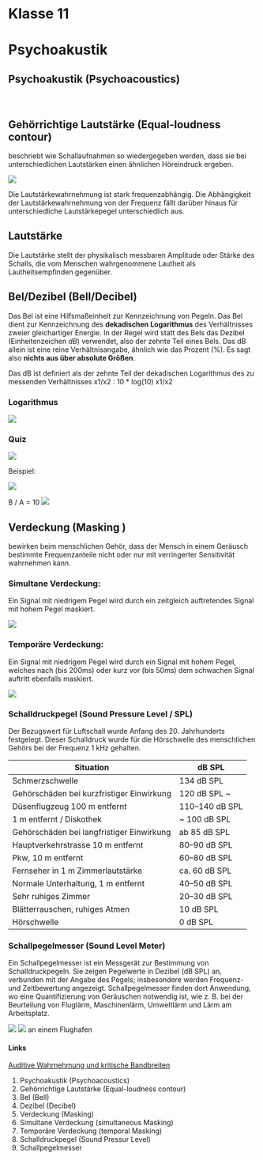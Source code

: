 # Klasse 11

# Psychoakustik

## Psychoakustik (Psychoacoustics)
　

## Gehörrichtige Lautstärke (Equal-loudness contour)
beschriebt wie Schallaufnahmen so wiedergegeben werden, dass sie bei unterschiedlichen Lautstärken einen ähnlichen Höreindruck ergeben.

![](Klasse11/equal-loudness.png)

Die Lautstärkewahrnehmung ist stark frequenzabhängig. Die Abhängigkeit der Lautstärkewahrnehmung von der Frequenz fällt darüber hinaus für unterschiedliche Lautstärkepegel unterschiedlich aus.

## Lautstärke
Die Lautstärke stellt der physikalisch messbaren Amplitude oder Stärke des Schalls, die vom Menschen wahrgenommene Lautheit als Lautheitsempfinden gegenüber.

## Bel/Dezibel (Bell/Decibel)
Das Bel ist eine Hilfsmaßeinheit zur Kennzeichnung von Pegeln. Das Bel dient zur Kennzeichnung des **dekadischen Logarithmus** des Verhältnisses zweier gleichartiger Energie. In der Regel wird statt des Bels das Dezibel (Einheitenzeichen *dB*) verwendet, also der zehnte Teil eines Bels.
Das dB allein ist eine reine Verhältnisangabe, ähnlich wie das Prozent (%). Es sagt also **nichts aus über absolute Größen**.

Das dB ist definiert als der zehnte Teil der dekadischen Logarithmus des zu messenden Verhältnisses x1/x2 :  10 * log(10) x1/x2

### Logarithmus

![](Klasse11/log.png)

### Quiz
![](Klasse11/quiz.png)

Beispiel:

![](Klasse11/klasse11.png)

B / A = 10
![](Klasse11/decibel.png)


## Verdeckung (Masking )
bewirken beim menschlichen Gehör, dass der Mensch in einem Geräusch bestimmte Frequenzanteile nicht oder nur mit verringerter Sensitivität wahrnehmen kann.

### Simultane Verdeckung:
Ein Signal mit niedrigem Pegel wird durch ein zeitgleich auftretendes Signal mit hohem Pegel maskiert.

![](Klasse11/gleich.png)

### Temporäre Verdeckung:
Ein Signal mit niedrigem Pegel wird durch ein Signal mit hohem Pegel, welches nach (bis 200ms) oder kurz vor (bis 50ms) dem schwachen Signal auftritt ebenfalls maskiert.

![](Klasse11/tempo.png)

### Schalldruckpegel (Sound Pressure Level / SPL)
Der Bezugswert für Luftschall wurde Anfang des 20. Jahrhunderts festgelegt. Dieser Schalldruck wurde für die Hörschwelle des menschlichen Gehörs bei der Frequenz 1 kHz gehalten.


|Situation| dB  SPL|
|------------------|---------|
| Schmerzschwelle | 134 dB SPL |
| Gehörschäden bei kurzfristiger Einwirkung | 120 dB SPL	~ |
| Düsenflugzeug 100 m entfernt | 110–140 dB SPL	|
| 1 m entfernt / Diskothek	|	~ 100 dB SPL|
| Gehörschäden bei langfristiger Einwirkung	 | ab 85 dB	SPL|
| Hauptverkehrstrasse 10 m entfernt	| 	80–90 dB SPL|
| Pkw, 10 m entfernt	| 60–80 dB SPL|
| Fernseher in 1 m Zimmerlautstärke	| ca. 60 dB	SPL|
| Normale Unterhaltung, 1 m entfernt | 40–50 dB	SPL|
| Sehr ruhiges Zimmer	|	20–30 dB SPL|
| Blätterrauschen, ruhiges Atmen | 10 dB SPL |
| Hörschwelle | 0 dB SPL |

### Schallpegelmesser (Sound Level Meter)
Ein Schallpegelmesser ist ein Messgerät zur Bestimmung von Schalldruckpegeln. Sie zeigen Pegelwerte in Dezibel (dB SPL) an, verbunden mit der Angabe des Pegels; insbesondere werden Frequenz- und Zeitbewertung angezeigt. Schallpegelmesser finden dort Anwendung, wo eine Quantifizierung von Geräuschen notwendig ist, wie z. B. bei der Beurteilung von Fluglärm, Maschinenlärm, Umweltlärm und Lärm am Arbeitsplatz.

![](Klasse11/sl.jpg)
![](Klasse11/messer.jpeg) an einem Flughafen

#### Links
[Auditive Wahrnehmung und kritische Bandbreiten](http://www.netaudio.de/psychoakustik/Daten/startseite.htm)


1. Psychoakustik (Psychoacoustics)
2. Gehörrichtige Lautstärke (Equal-loudness contour)
3. Bel (Bell)  
4. Dezibel (Decibel)
5. Verdeckung (Masking)
6. Simultane Verdeckung (simultaneous Masking)
7. Temporäre Verdeckung (temporal Masking)
8. Schalldruckpegel (Sound Pressur Level)
9. Schallpegelmesser
